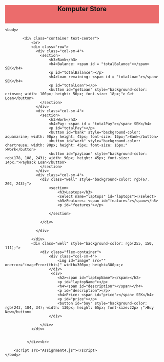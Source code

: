 <!DOCTYPE html>
<html lang="en">
    <head>
        <meta charset="UTF-8">
        <meta http-equiv="X-UA-Compatible" content="IE=edge">
        <meta name="viewport" content="width=device-width, initial-scale = 1.0">
        <meta name="viewport" content="width=device-width, initial-scale=1">
  <link rel="stylesheet" href="https://maxcdn.bootstrapcdn.com/bootstrap/3.4.1/css/bootstrap.min.css">
  <script src="https://ajax.googleapis.com/ajax/libs/jquery/3.5.1/jquery.min.js"></script>
  <script src="https://maxcdn.bootstrapcdn.com/bootstrap/3.4.1/js/bootstrap.min.js"></script>
  <style>

    
  .flex-container {
      display: flex;
      height: 300px;
          flex-wrap: wrap;
      align-items: center;
      justify-content: right;
      
  }

  </style>
        <title>Assignment4</title>
    </head>
    <div class="flex-container" style="background-color: rgb(235, 108, 108); height: 60px;">
        <header><h2>Komputer Store</h2></header>
    </div>

    <body>
        
            <div class="container text-center">    
                <br>
                <div class="row">
                  <div class="col-sm-4">
                    <section>
                        <h3>Bank</h3>
                        <h4>Balance: <span id = "totalBalance"></span> SEK</h4> 
                        <p id="totalBalance"></p>
                        <h4>Loan remaining: <span id = "totalLoan"></span> SEK</h4>
                        <p id="totalLoan"></p>
                        <button id="getLoan" style="background-color: crimson; width: 100px; height: 50px; font-size: 18px;"> Get Loan</button>
                    </section>
                  </div>
                  <div class="col-sm-4"> 
                    <section>
                        <h3>Work</h3>
                        <h4>Pay: <span id = "totalPay"></span> SEK</h4>
                        <p id="totalPay"></p>
                        <button id="bank" style="background-color: aquamarine; width: 90px; height: 45px; font-size: 16px;">Bank</button>
                        <button id="work" style="background-color: chartreuse; width: 90px; height: 45px; font-size: 16px;" >Work</button>
                        <button id="payLoan" style="background-color: rgb(178, 108, 243); width: 90px; height: 45px; font-size: 14px;">Payback Loan</button>
                    </section>
                  </div>
                  <div class="col-sm-4">
                    <div class="well" style="background-color: rgb(67, 202, 243);">
                        <section>
                            <h3>Laptops</h3>
                            <select name="laptops" id="laptops"></select>
                            <h5>Features: <span id="features"></span></h5>
                            <p id="features"></p>
                            
                        </section>
                     
                    </div>
                
                  </div>
                  
                </div>
                <div class="well" style="background-color: rgb(255, 150, 111);">
                    <div class="flex-container">
                        <div class="col-sm-4">
                            <img id="image" src="" onerror="imageError(this)" width=300px; height=300px;>
                        </div>
                         <div>
                            <h2><span id="laptopName"></span></h2>
                            <p id="laptopName"></p>
                            <h4><span id="description"></span></h4>
                            <p id="description"></p>
                            <h4>Price: <span id="price"></span> SEK</h4>
                            <p id="price"></p>
                            <button id="buy" style="background-color: rgb(243, 184, 34); width: 130px; height: 65px; font-size:22px ;">Buy Now</button>
                        </div>
                         
                    </div>
                </div>
                
                
              </div><br>
        
        <script src="Assignment4.js"></script>
    </body>

</html>
